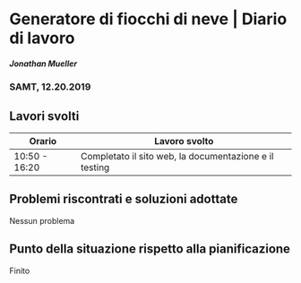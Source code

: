 # Generatore di fiocchi di neve | Diario di lavoro
##### Jonathan Mueller
### SAMT, 12.20.2019

## Lavori svolti


|Orario        |Lavoro svolto                 |
|--------------|------------------------------|
|10:50 - 16:20 | Completato il sito web, la documentazione e il testing |

##  Problemi riscontrati e soluzioni adottate

Nessun problema

##  Punto della situazione rispetto alla pianificazione

Finito
